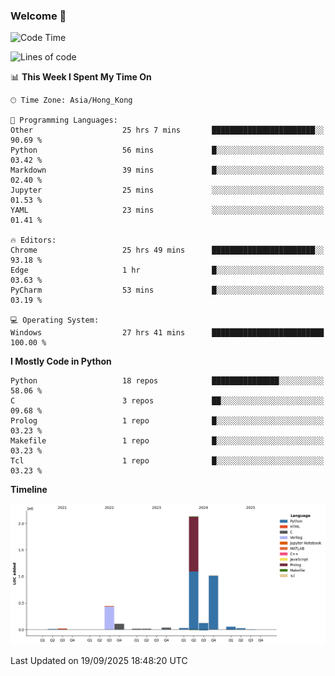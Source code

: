 ### Welcome 👋

<!--START_SECTION:waka-->
![Code Time](http://img.shields.io/badge/Code%20Time-2%2C629%20hrs%2038%20mins-blue)

![Lines of code](https://img.shields.io/badge/From%20Hello%20World%20I%27ve%20Written-4.0%20million%20lines%20of%20code-blue)

📊 **This Week I Spent My Time On** 

```text
🕑︎ Time Zone: Asia/Hong_Kong

💬 Programming Languages: 
Other                    25 hrs 7 mins       ███████████████████████░░   90.69 % 
Python                   56 mins             █░░░░░░░░░░░░░░░░░░░░░░░░   03.42 % 
Markdown                 39 mins             █░░░░░░░░░░░░░░░░░░░░░░░░   02.40 % 
Jupyter                  25 mins             ░░░░░░░░░░░░░░░░░░░░░░░░░   01.53 % 
YAML                     23 mins             ░░░░░░░░░░░░░░░░░░░░░░░░░   01.41 % 

🔥 Editors: 
Chrome                   25 hrs 49 mins      ███████████████████████░░   93.18 % 
Edge                     1 hr                █░░░░░░░░░░░░░░░░░░░░░░░░   03.63 % 
PyCharm                  53 mins             █░░░░░░░░░░░░░░░░░░░░░░░░   03.19 % 

💻 Operating System: 
Windows                  27 hrs 41 mins      █████████████████████████   100.00 % 
```

**I Mostly Code in Python** 

```text
Python                   18 repos            ███████████████░░░░░░░░░░   58.06 % 
C                        3 repos             ██░░░░░░░░░░░░░░░░░░░░░░░   09.68 % 
Prolog                   1 repo              █░░░░░░░░░░░░░░░░░░░░░░░░   03.23 % 
Makefile                 1 repo              █░░░░░░░░░░░░░░░░░░░░░░░░   03.23 % 
Tcl                      1 repo              █░░░░░░░░░░░░░░░░░░░░░░░░   03.23 % 
```



**Timeline**

![Lines of Code chart](https://raw.githubusercontent.com/xhj2501/xhj2501/main/assets/bar_graph.png)


 Last Updated on 19/09/2025 18:48:20 UTC
<!--END_SECTION:waka-->

